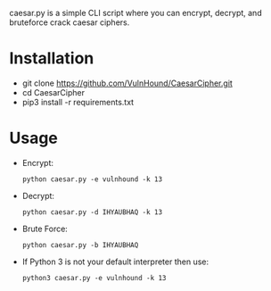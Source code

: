 caesar.py is a simple CLI script where you can encrypt, decrypt, and bruteforce crack 
caesar ciphers. 

# Installation
- git clone https://github.com/VulnHound/CaesarCipher.git
- cd CaesarCipher
- pip3 install -r requirements.txt

# Usage
- Encrypt:
    
    ``python caesar.py -e vulnhound -k 13``
- Decrypt:
    
    ``python caesar.py -d IHYAUBHAQ -k 13``
- Brute Force:
    
    ``python caesar.py -b IHYAUBHAQ``


* If Python 3 is not your default interpreter then use: 

    ``python3 caesar.py -e vulnhound -k 13``
